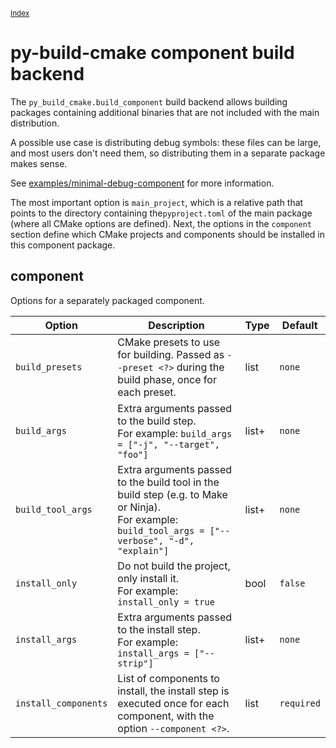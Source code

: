 <small>[Index](index.html)</small>

# py-build-cmake component build backend
The `py_build_cmake.build_component` build backend allows building packages containing additional binaries that are not included with the main distribution.

A possible use case is distributing debug symbols: these files can be large, and most users don't need them, so distributing them in a separate package makes sense.

See [examples/minimal-debug-component](https://github.com/tttapa/py-build-cmake/tree/main/examples/minimal-debug-component) for more information.

The most important option is `main_project`, which is a relative path that points to the directory containing the`pyproject.toml` of the main package (where all CMake options are defined). Next, the options in the `component` section define which CMake projects and components should be installed in this component package.

## component
Options for a separately packaged component. 

| Option | Description | Type | Default |
|--------|-------------|------|---------|
| `build_presets` | CMake presets to use for building. Passed as `--preset <?>` during the build phase, once for each preset. | list | `none` |
| `build_args` | Extra arguments passed to the build step.<br/>For example: `build_args = ["-j", "--target", "foo"]` | list+ | `none` |
| `build_tool_args` | Extra arguments passed to the build tool in the build step (e.g. to Make or Ninja).<br/>For example: `build_tool_args = ["--verbose", "-d", "explain"]` | list+ | `none` |
| `install_only` | Do not build the project, only install it.<br/>For example: `install_only = true` | bool | `false` |
| `install_args` | Extra arguments passed to the install step.<br/>For example: `install_args = ["--strip"]` | list+ | `none` |
| `install_components` | List of components to install, the install step is executed once for each component, with the option `--component <?>`. | list | `required` |

